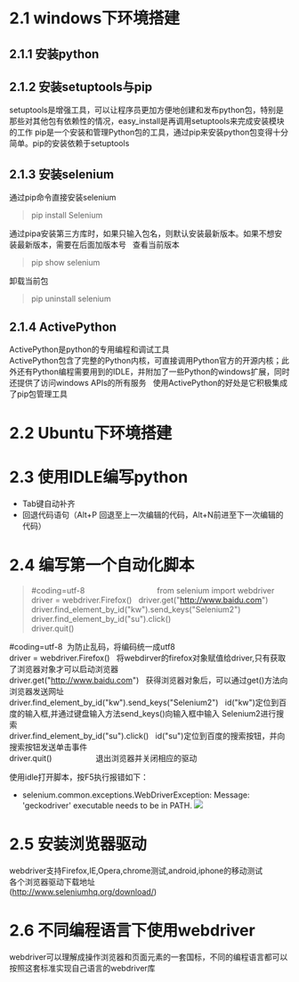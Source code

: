 # 2.1 windows下环境搭建
## 2.1.1 安装python
## 2.1.2 安装setuptools与pip
setuptools是增强工具，可以让程序员更加方便地创建和发布python包，特别是那些对其他包有依赖性的情况，easy_install是再调用setuptools来完成安装模块的工作
pip是一个安装和管理Python包的工具，通过pip来安装python包变得十分简单。pip的安装依赖于setuptools
## 2.1.3 安装selenium
通过pip命令直接安装selenium  
> pip install Selenium  

通过pipa安装第三方库时，如果只输入包名，则默认安装最新版本。如果不想安装最新版本，需要在后面加版本号  
查看当前版本  
> pip show selenium  

卸载当前包  
> pip uninstall selenium
## 2.1.4 ActivePython
ActivePython是python的专用编程和调试工具  
ActivePython包含了完整的Python内核，可直接调用Python官方的开源内核；此外还有Python编程需要用到的IDLE，并附加了一些Python的windows扩展，同时还提供了访问windows APIs的所有服务  
使用ActivePython的好处是它积极集成了pip包管理工具
# 2.2 Ubuntu下环境搭建
# 2.3 使用IDLE编写python
- Tab键自动补齐  
- 回退代码语句（Alt+P 回退至上一次编辑的代码，Alt+N前进至下一次编辑的代码）
# 2.4 编写第一个自动化脚本
> #coding=utf-8                                 
from selenium import webdriver  
driver = webdriver.Firefox()  
driver.get("http://www.baidu.com")  
driver.find_element_by_id("kw").send_keys("Selenium2")  
driver.find_element_by_id("su").click()  
driver.quit()  

#coding=utf-8  为防止乱码，将编码统一成utf8  
driver = webdriver.Firefox()   将webdirver的firefox对象赋值给driver,只有获取了浏览器对象才可以启动浏览器  
driver.get("http://www.baidu.com")   获得浏览器对象后，可以通过get()方法向浏览器发送网址  
driver.find_element_by_id("kw").send_keys("Selenium2")   id("kw")定位到百度的输入框,并通过键盘输入方法send_keys()向输入框中输入 Selenium2进行搜索  
driver.find_element_by_id("su").click()   id("su")定位到百度的搜索按钮，并向搜索按钮发送单击事件  
driver.quit()                    退出浏览器并关闭相应的驱动  

使用idle打开脚本，按F5执行报错如下：
- selenium.common.exceptions.WebDriverException: Message: 'geckodriver' executable needs to be in PATH.
![](https://github.com/crl608/SELENIUM/blob/master/2.png)

# 2.5 安装浏览器驱动
webdriver支持Firefox,IE,Opera,chrome测试,android,iphone的移动测试  
各个浏览器驱动下载地址  
(http://www.seleniumhq.org/download/)  
# 2.6 不同编程语言下使用webdriver
webdriver可以理解成操作浏览器和页面元素的一套国标，不同的编程语言都可以按照这套标准实现自己语言的webdriver库
